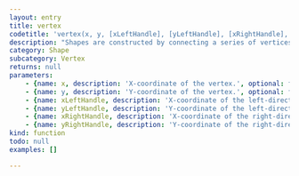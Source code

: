 ```yaml
---
layout: entry
title: vertex
codetitle: 'vertex(x, y, [xLeftHandle], [yLeftHandle], [xRightHandle], [yRightHandle])'
description: "Shapes are constructed by connecting a series of vertices. `vertex()` is used to specify the vertex coordinates of lines and polygons. It is used exclusively between the `beginShape()` and `endShape()` functions.\n\nUse either `vertex(x, y)` for drawing straight corners or `vertex(x, y, xLeftHandle, yLeftHandle, xRightHandle, yRightHandle)` for drawing bezier shapes. You can also mix the two approaches."
category: Shape
subcategory: Vertex
returns: null
parameters:
    - {name: x, description: 'X-coordinate of the vertex.', optional: false, type: [Number]}
    - {name: y, description: 'Y-coordinate of the vertex.', optional: false, type: [Number]}
    - {name: xLeftHandle, description: 'X-coordinate of the left-direction point.', optional: true, type: [Number]}
    - {name: yLeftHandle, description: 'Y-coordinate of the left-direction point.', optional: true, type: [Number]}
    - {name: xRightHandle, description: 'X-coordinate of the right-direction point.', optional: true, type: [Number]}
    - {name: yRightHandle, description: 'Y-coordinate of the right-direction point.', optional: true, type: [Number]}
kind: function
todo: null
examples: []

---
```

